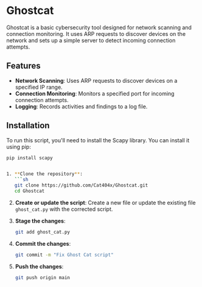 
# Ghostcat

Ghostcat is a basic 
cybersecurity tool designed for network 
scanning and connection monitoring. 
It uses ARP requests to discover devices on 
the network and sets up a simple server 
to detect incoming connection attempts.

## Features
- **Network Scanning**: Uses ARP requests to discover devices on a specified IP range.
- **Connection Monitoring**: Monitors a specified port for incoming connection attempts.
- **Logging**: Records activities and findings to a log file.

## Installation
To run this script, you'll need to install the Scapy library. You can install it using pip:
```sh
pip install scapy


1. **Clone the repository**:
   ```sh
   git clone https://github.com/Cat404x/Ghostcat.git
   cd Ghostcat
   ```

2. **Create or update the script**:
   Create a new file or update the existing file `ghost_cat.py` with the corrected script.

3. **Stage the changes**:
   ```sh
   git add ghost_cat.py
   ```

4. **Commit the changes**:
   ```sh
   git commit -m "Fix Ghost Cat script"
   ```

5. **Push the changes**:
   ```sh
   git push origin main
   ```

